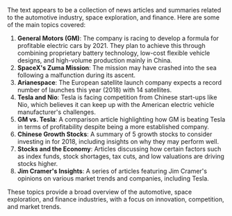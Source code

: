 The text appears to be a collection of news articles and summaries related to the automotive industry, space exploration, and finance. Here are some of the main topics covered:

1. **General Motors (GM)**: The company is racing to develop a formula for profitable electric cars by 2021. They plan to achieve this through combining proprietary battery technology, low-cost flexible vehicle designs, and high-volume production mainly in China.
2. **SpaceX's Zuma Mission**: The mission may have crashed into the sea following a malfunction during its ascent.
3. **Arianespace**: The European satellite launch company expects a record number of launches this year (2018) with 14 satellites.
4. **Tesla and Nio**: Tesla is facing competition from Chinese start-ups like Nio, which believes it can keep up with the American electric vehicle manufacturer's challenges.
5. **GM vs. Tesla**: A comparison article highlighting how GM is beating Tesla in terms of profitability despite being a more established company.
6. **Chinese Growth Stocks**: A summary of 5 growth stocks to consider investing in for 2018, including insights on why they may perform well.
7. **Stocks and the Economy**: Articles discussing how certain factors such as index funds, stock shortages, tax cuts, and low valuations are driving stocks higher.
8. **Jim Cramer's Insights**: A series of articles featuring Jim Cramer's opinions on various market trends and companies, including Tesla.

These topics provide a broad overview of the automotive, space exploration, and finance industries, with a focus on innovation, competition, and market trends.